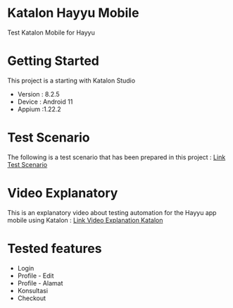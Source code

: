 # Katalon Hayyu Mobile
 Test Katalon Mobile for Hayyu
 
# Getting Started
 This project is a starting with Katalon Studio
 * Version : 8.2.5
 * Device : Android 11 
 * Appium :1.22.2
 
# Test Scenario
 The following is a test scenario that has been prepared in this project :
 [Link Test Scenario](https://docs.google.com/spreadsheets/d/1s_dCQY4bcHnXJo5exk0b_vKFvflV7eJyqKLY0EQONgQ/edit?usp=sharing)
 
# Video Explanatory 
 This is an explanatory video about testing automation for the Hayyu app mobile using Katalon :
 [Link Video Explanation Katalon](https://drive.google.com/file/d/1eZeEM9Q3UG7IpxY-9Y6UXO7kHQtqDnLY/view?usp=sharing)
 
# Tested features
 * Login 
 * Profile - Edit 
 * Profile - Alamat 
 * Konsultasi
 * Checkout
